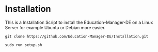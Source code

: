 # Installation
This is a Installation Script to install the Education-Manager-DE on a Linux Server for example Ubuntu or Debian more easier.

`git clone https://github.com/Education-Manager-DE/Installation.git`

`sudo run setup.sh`
